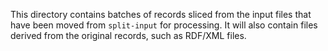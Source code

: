 This directory contains batches of records sliced from the input files that
have been moved from `split-input` for processing. It will also contain
files derived from the original records, such as RDF/XML files.
